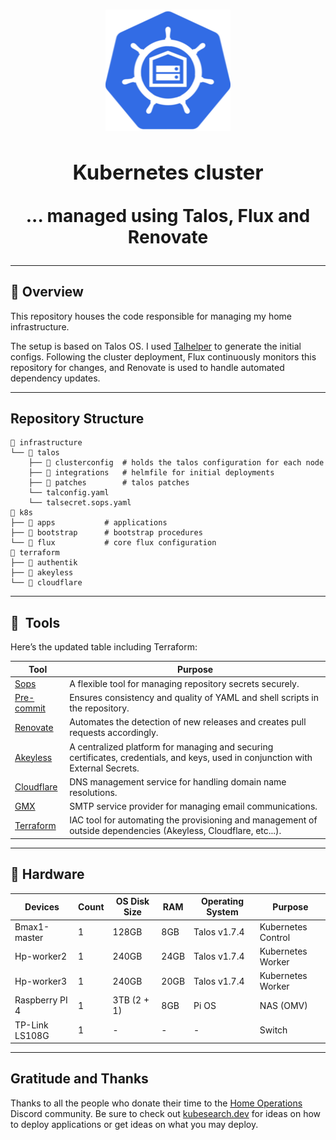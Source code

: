 <h1 align="center"><div align="center">

<img src="docs/src/assets/logo.png" align="center" width="200px" height="194px"/>

### Kubernetes cluster

... managed using Talos, Flux and Renovate

</div>
</h1>



---

## 📖 Overview

This repository houses the code responsible for managing my home infrastructure.

The setup is based on Talos OS. I used [Talhelper](https://budimanjojo.github.io/talhelper/latest/) to generate the initial configs. Following the cluster deployment, Flux continuously monitors this repository for changes, and Renovate is used to handle automated dependency updates.


---

## Repository Structure

```
📁 infrastructure
└── 📁 talos           
    ├── 📁 clusterconfig  # holds the talos configuration for each node
    ├── 📁 integrations   # helmfile for initial deployments
    ├── 📁 patches        # talos patches
    └── talconfig.yaml
    └── talsecret.sops.yaml
📁 k8s
├── 📁 apps           # applications
├── 📁 bootstrap      # bootstrap procedures
└── 📁 flux           # core flux configuration
📁 terraform
├── 📁 authentik
├── 📁 akeyless
└── 📁 cloudflare

```

---

## :wrench:&nbsp; Tools

Here’s the updated table including Terraform:

| Tool                                                       | Purpose                                                                 |
|-------------------------------------------------------------|-------------------------------------------------------------------------|
| [Sops](https://github.com/mozilla/sops)                     | A flexible tool for managing repository secrets securely.               |
| [Pre-commit](https://github.com/pre-commit/pre-commit)      | Ensures consistency and quality of YAML and shell scripts in the repository. |
| [Renovate](https://docs.renovatebot.com/)                   | Automates the detection of new releases and creates pull requests accordingly. |
| [Akeyless](https://console.akeyless.io/)                    | A centralized platform for managing and securing certificates, credentials, and keys, used in conjunction with External Secrets. |
| [Cloudflare](https://www.cloudflare.com/en-gb/)             | DNS management service for handling domain name resolutions.            |
| [GMX](https://www.gmx.com)                                  | SMTP service provider for managing email communications.                |
| [Terraform](https://www.terraform.io/)                      | IAC tool for automating the provisioning and management of outside dependencies (Akeyless, Cloudflare, etc...). |

---

## 🔧 Hardware


| Devices          | Count | OS Disk Size | RAM  | Operating System | Purpose            |
|------------------|-------|--------------|------|------------------|--------------------|
| Bmax1-master     | 1     | 128GB        | 8GB  | Talos v1.7.4     | Kubernetes Control |
| Hp-worker2       | 1     | 240GB        | 24GB | Talos v1.7.4     | Kubernetes Worker  |
| Hp-worker3       | 1     | 240GB        | 20GB | Talos v1.7.4     | Kubernetes Worker  |
| Raspberry PI 4   | 1     | 3TB (2 + 1)  | 8GB  | Pi OS            | NAS (OMV)          |
| TP-Link LS108G   | 1     | -            | -    | -                | Switch             |
---

## Gratitude and Thanks

Thanks to all the people who donate their time to the [Home Operations](https://discord.gg/home-operations) Discord
community. Be sure to check out [kubesearch.dev](https://kubesearch.dev/) for ideas on how to deploy applications or get
ideas on what you may deploy.
